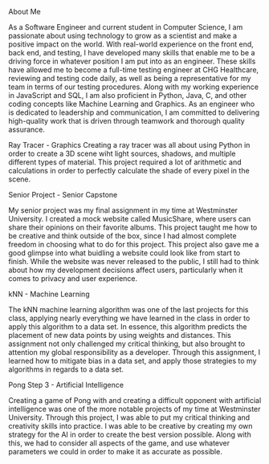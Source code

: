 About Me

As a Software Engineer and current student in Computer Science, I am passionate about using technology to grow as a scientist and make a positive impact on the world. With real-world experience on the front end, back end, and testing, I have developed many skills that enable me to be a driving force in whatever position I am put into as an engineer. These skills have allowed me to become a full-time testing engineer at CHG Healthcare, reviewing and testing code daily, as well as being a representative for my team in terms of our testing procedures. Along with my working experience in JavaScript and SQL, I am also proficient in Python, Java, C, and other coding concepts like Machine Learning and Graphics. As an engineer who is dedicated to leadership and communication, I am committed to delivering high-quality work that is driven through teamwork and thorough quality assurance.

Ray Tracer - Graphics
Creating a ray tracer was all about using Python in order to create a 3D scene wiht light sources, shadows, and multiple different types of material.
This project required a lot of arithmetic and calculations in order to perfectly calculate the shade of every pixel in the scene. 

Senior Project - Senior Capstone

My senior project was my final assignment in my time at Westminster University. I created a mock website called MusicShare, where users can share their opinions on their favorite albums.
This project taught me how to be creative and think outside of the box, since I had almost complete freedom in choosing what to do for this project. This project also gave me a good glimpse into what buidling a website could look like from start to finish.
While the website was never released to the public, I still had to think about how my development decisions affect users, particularly when it comes to privacy and user experience. 

kNN - Machine Learning
	
The kNN machine learning algorithm was one of the last projects for this class, applying nearly everything we have learned in the class in order to apply this algorithm to a data set. 
In essence, this algorithm predicts the placement of new data points by using weights and distances. 
This assignment not only challenged my critical thinking, but also brought to attention my global responsibility as a developer. 
Through this assignment, I learned how to mitigate bias in a data set, and apply those strategies to my algorithms in regards to a data set.

Pong Step 3 - Artificial Intelligence
	
Creating a game of Pong with and creating a difficult opponent with artificial intelligence was one of the more notable projects of my time at Westminster University. 
Through this project, I was able to put my critical thinking and creativity skills into practice.
I was able to be creative by creating my own strategy for the AI in order to create the best version possible.
Along with this, we had to consider all aspects of the game, and use whatever parameters we could in order to make it as accurate as possible. 
